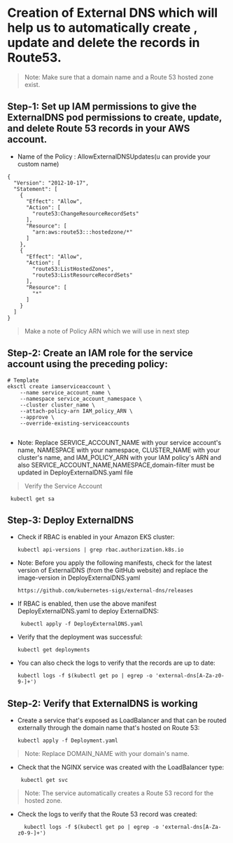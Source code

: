 # Creation of External DNS which will help us to automatically create , update and delete the records in Route53.

> Note: Make sure that a domain name and a Route 53 hosted zone exist.

## Step-1: Set up IAM permissions to give the ExternalDNS pod permissions to create, update, and delete Route 53 records in your AWS account.

* Name of the Policy : AllowExternalDNSUpdates(u can provide your custom name)

```
{
  "Version": "2012-10-17",
  "Statement": [
    {
      "Effect": "Allow",
      "Action": [
        "route53:ChangeResourceRecordSets"
      ],
      "Resource": [
        "arn:aws:route53:::hostedzone/*"
      ]
    },
    {
      "Effect": "Allow",
      "Action": [
        "route53:ListHostedZones",
        "route53:ListResourceRecordSets"
      ],
      "Resource": [
        "*"
      ]
    }
  ]
}

```
> Make a note of Policy ARN which we will use in next step

## Step-2: Create an IAM role for the service account using the preceding policy:

```
# Template
eksctl create iamserviceaccount \
    --name service_account_name \
    --namespace service_account_namespace \
    --cluster cluster_name \
    --attach-policy-arn IAM_policy_ARN \
    --approve \
    --override-existing-serviceaccounts
    
```
*  Note: Replace SERVICE_ACCOUNT_NAME with your service account's name, NAMESPACE with your namespace, CLUSTER_NAME with your cluster's name, and IAM_POLICY_ARN with your IAM policy's ARN and also SERVICE_ACCOUNT_NAME,NAMESPACE,domain-filter must be updated in DeployExternalDNS.yaml file

> Verify the Service Account

     kubectl get sa

## Step-3: Deploy ExternalDNS

* Check if RBAC is enabled in your Amazon EKS cluster:

      kubectl api-versions | grep rbac.authorization.k8s.io

* Note: Before you apply the following manifests, check for the latest version of ExternalDNS (from the GitHub website) and replace the image-version in  DeployExternalDNS.yaml

      https://github.com/kubernetes-sigs/external-dns/releases
  
* If RBAC is enabled, then use the above manifest DeployExternalDNS.yaml to deploy ExternalDNS:
   
       kubectl apply -f DeployExternalDNS.yaml
   
*  Verify that the deployment was successful:

       kubectl get deployments

* You can also check the logs to verify that the records are up to date:

      kubectl logs -f $(kubectl get po | egrep -o 'external-dns[A-Za-z0-9-]+')

## Step-2: Verify that ExternalDNS is working

* Create a service that's exposed as LoadBalancer and that can be routed externally through the domain name that's hosted on Route 53:

      kubectl apply -f Deployment.yaml


> Note: Replace DOMAIN_NAME with your domain's name.

* Check that the NGINX service was created with the LoadBalancer type:

       kubectl get svc
       
> Note: The service automatically creates a Route 53 record for the hosted zone.

* Check the logs to verify that the Route 53 record was created:

        kubectl logs -f $(kubectl get po | egrep -o 'external-dns[A-Za-z0-9-]+')






 
